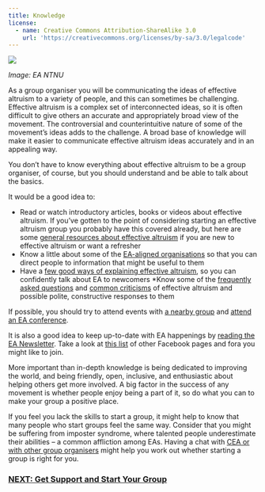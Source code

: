 ```yaml
---
title: Knowledge
license:
  - name: Creative Commons Attribution-ShareAlike 3.0
    url: 'https://creativecommons.org/licenses/by-sa/3.0/legalcode'
---
```

<p class="large_image_wrapper">
<img src="/img/starteanorway.png" />
</p>

_Image: EA NTNU_



As a group organiser you will be communicating the ideas of effective altruism to a variety of people, and this can sometimes be challenging. Effective altruism is a complex set of interconnected ideas, so it is often difficult to give others an accurate and appropriately broad view of the movement. The controversial and counterintuitive nature of some of the movement’s ideas adds to the challenge. A broad base of knowledge will make it easier to communicate effective altruism ideas accurately and in an appealing way.

You don’t have to know everything about effective altruism to be a group organiser, of course, but you should understand and be able to talk about the basics. 

It would be a good idea to:

* Read or watch introductory articles, books or videos about effective altruism. If you’ve gotten to the point of considering starting an effective altruism group you probably have this covered already, but here are some <a target=”_blank” href=”/learn/about-ea”>general resources about effective altruism</a> if you are new to effective altruism or want a refresher
* Know a little about some of the <a target=”_blank” href=”/learn/orgs/”>EA-aligned organisations</a> so that you can direct people to information that might be useful to them
* Have a <a target=”_blank” href=”/learn/articles/what-to-say/”>few good ways of explaining effective altruism</a>, so you can confidently talk about EA to newcomers
*Know some of the <a target=”_blank” href=”/learn/articles/faq/”>frequently asked questions</a> and <a target=”_blank” href=”/learn/articles/objections/”>common criticisms</a> of effective altruism and possible polite, constructive responses to them

If possible, you should try to attend events with <a target=”_blank” href=”https://eahub.org/groups/”>a nearby group</a> and <a target=”_blank” href=”https://www.eaglobal.org/events/”>attend an EA conference</a>. 

It is also a good idea to keep up-to-date with EA happenings by <a target=”_blank” href=https://www.effectivealtruism.org/ea-newsletter-archives/>reading the EA Newsletter</a>.  Take a look at <a target=”_blank” href=”/learn/connect”>this list</a> of other Facebook pages and fora you might like to join. 

More important than in-depth knowledge is being dedicated to improving the world, and being friendly, open, inclusive, and enthusiastic about helping others get more involved. A big factor in the success of any movement is whether people enjoy being a part of it, so do what you can to make your group a positive place.

If you feel you lack the skills to start a group, it might help to know that many people who start groups feel the same way. Consider that you might be suffering from imposter syndrome, where talented people underestimate their abilities – a common affliction among EAs. Having a chat with <a target=”_blank_” href=”/start/support”>CEA or with other group organisers</a> might help you work out whether starting a group is right for you.

### [NEXT: Get Support and Start Your Group](/start/support)
 
